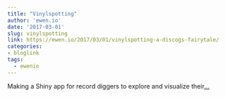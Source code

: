 ```yaml
---
title: "Vinylspotting"
author: 'ewen.io'
date: '2017-03-01'
slug: vinylspotting
link: https://ewen.io/2017/03/01/vinylspotting-a-discogs-fairytale/
categories:
- bloglink
tags:
  - ewenio
---
```


Making a Shiny app for record diggers to explore and visualize their[... <i class="fas fa-external-link-alt"></i>](https://ewen.io/2017/03/01/vinylspotting-a-discogs-fairytale/)


